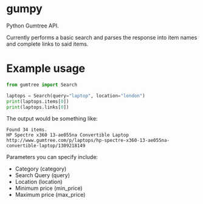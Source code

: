 # gumpy
Python Gumtree API.

Currently performs a basic search and parses the response into item names and complete links to said items.

# Example usage

```Python
from gumtree import Search

laptops = Search(query="laptop", location="london")
print(laptops.items[0])
print(laptops.links[0])
```

The output would be something like:

```
Found 34 items.
HP Spectre x360 13-ae055na Convertible Laptop
http://www.gumtree.com/p/laptops/hp-spectre-x360-13-ae055na-convertible-laptop/1309218149
```

Parameters you can specify include:
* Category (category)
* Search Query (query)
* Location (location)
* Minimum price (min_price)
* Maximum price (max_price)
